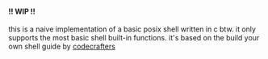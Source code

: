 #### !! WIP !! 
this is a naive implementation of a basic posix shell written in c btw. it only supports the most basic shell built-in functions. it's based on the build your own shell guide by [codecrafters](https://app.codecrafters.io/courses/shell/introduction) 


